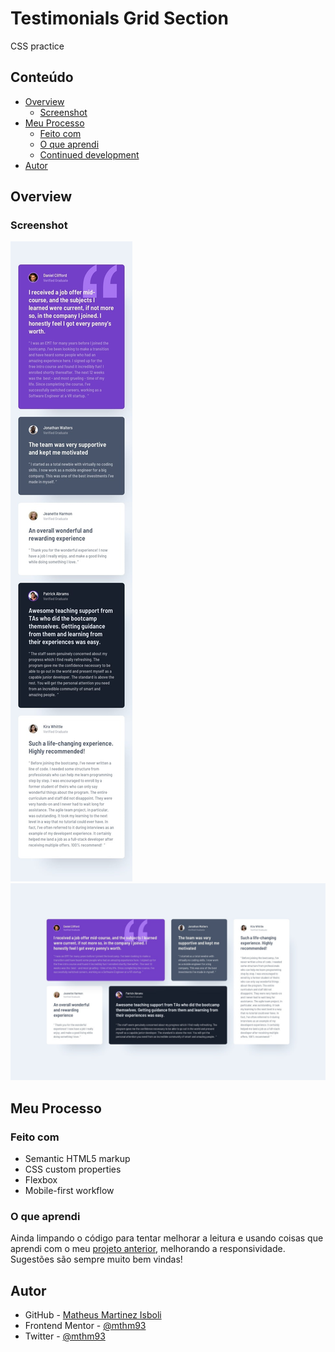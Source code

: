 # Testimonials Grid Section
 CSS practice

## Conteúdo

- [Overview](#overview)
  - [Screenshot](#screenshot)
- [Meu Processo](#meu-processo)
  - [Feito com](#feito-com)
  - [O que aprendi](#o-que-aprendi)
  - [Continued development](#continued-development)
- [Autor](#autor)

## Overview

### Screenshot

![](design/mobile-design.jpg)
![](design/desktop-design.jpg)

## Meu Processo

### Feito com

- Semantic HTML5 markup
- CSS custom properties
- Flexbox
- Mobile-first workflow

### O que aprendi

Ainda limpando o código para tentar melhorar a leitura e usando coisas que aprendi com o meu [projeto anterior](https://github.com/mthm93/Order-Summary), melhorando a responsividade. Sugestões são sempre muito bem vindas!

## Autor

- GitHub - [Matheus Martinez Isboli](https://github.com/mthm93)
- Frontend Mentor - [@mthm93](https://www.frontendmentor.io/profile/mthm93)
- Twitter - [@mthm93](https://www.twitter.com/mthm93)